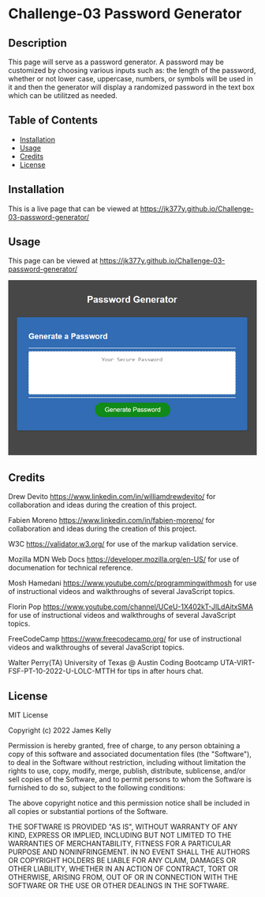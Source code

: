 # Challenge-03 Password Generator


## Description

This page will serve as a password generator. A password may be customized by choosing various inputs such as: the length of the password, whether or not lower case, uppercase, numbers, or symbols will be used in it and then the generator will display a randomized password in the text box which can be utilitzed as needed.

## Table of Contents

- [Installation](#installation)
- [Usage](#usage)
- [Credits](#credits)
- [License](#license)



## Installation

This is a live page that can be viewed at https://jk377y.github.io/Challenge-03-password-generator/


## Usage

This page can be viewed at https://jk377y.github.io/Challenge-03-password-generator/

![Password Generator Screenshot](./assets/images/passwordGenerator.PNG "Challenge-03 Password Generator")



## Credits

Drew Devito https://www.linkedin.com/in/williamdrewdevito/ for collaboration and ideas during the creation of this project.

Fabien Moreno https://www.linkedin.com/in/fabien-moreno/ for collaboration and ideas during the creation of this project.

W3C https://validator.w3.org/ for use of the markup validation service.

Mozilla MDN Web Docs https://developer.mozilla.org/en-US/ for use of documenation for technical reference.

Mosh Hamedani https://www.youtube.com/c/programmingwithmosh for use of instructional videos and walkthroughs of several JavaScript topics.

Florin Pop https://www.youtube.com/channel/UCeU-1X402kT-JlLdAitxSMA for use of instructional videos and walkthroughs of several JavaScript topics.

FreeCodeCamp https://www.freecodecamp.org/ for use of instructional videos and walkthroughs of several JavaScript topics.

Walter Perry(TA) University of Texas @ Austin Coding Bootcamp UTA-VIRT-FSF-PT-10-2022-U-LOLC-MTTH for tips in after hours chat.




## License

MIT License

Copyright (c) 2022 James Kelly

Permission is hereby granted, free of charge, to any person obtaining a copy of this software and associated documentation files (the "Software"), to deal in the Software without restriction, including without limitation the rights to use, copy, modify, merge, publish, distribute, sublicense, and/or sell copies of the Software, and to permit persons to whom the Software is furnished to do so, subject to the following conditions:

The above copyright notice and this permission notice shall be included in all copies or substantial portions of the Software.

THE SOFTWARE IS PROVIDED "AS IS", WITHOUT WARRANTY OF ANY KIND, EXPRESS OR IMPLIED, INCLUDING BUT NOT LIMITED TO THE WARRANTIES OF MERCHANTABILITY, FITNESS FOR A PARTICULAR PURPOSE AND NONINFRINGEMENT. IN NO EVENT SHALL THE AUTHORS OR COPYRIGHT HOLDERS BE LIABLE FOR ANY CLAIM, DAMAGES OR OTHER LIABILITY, WHETHER IN AN ACTION OF CONTRACT, TORT OR OTHERWISE, ARISING FROM, OUT OF OR IN CONNECTION WITH THE SOFTWARE OR THE USE OR OTHER DEALINGS IN THE SOFTWARE.










